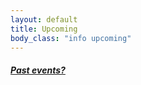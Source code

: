 ```yaml
---
layout: default
title: Upcoming 
body_class: "info upcoming"
---
```

<ul class="classed root">
</ul>
<h5><a href="chronology.html">Past events?</a></h5>
